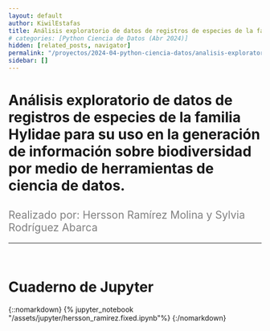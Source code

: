```yaml
---
layout: default
author: KiwilEstafas
title: Análisis exploratorio de datos de registros de especies de la familia Hylidae para su uso en la generación de información sobre biodiversidad por medio de herramientas de ciencia de datos.
# categories: [Python Ciencia de Datos (Abr 2024)]
hidden: [related_posts, navigator]
permalink: "/proyectos/2024-04-python-ciencia-datos/analisis-exploratorio-datos-hylidae.html"
sidebar: []
---
```


# Análisis exploratorio de datos de registros de especies de la familia Hylidae para su uso en la generación de información sobre biodiversidad por medio de herramientas de ciencia de datos.
<h2 style="color: gray; font-weight: normal;">
Realizado por:  Hersson Ramírez Molina y Sylvia Rodríguez Abarca
</h2>

---

<br>

# Cuaderno de Jupyter

{::nomarkdown}
{% jupyter_notebook "/assets/jupyter/hersson_ramirez.fixed.ipynb"%}
{:/nomarkdown}